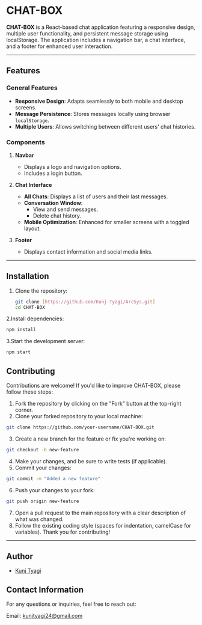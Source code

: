 
# CHAT-BOX

**CHAT-BOX** is a React-based chat application featuring a responsive design, multiple user functionality, and persistent message storage using localStorage. The application includes a navigation bar, a chat interface, and a footer for enhanced user interaction.

---

## Features

### General Features
- **Responsive Design**: Adapts seamlessly to both mobile and desktop screens.
- **Message Persistence**: Stores messages locally using browser `localStorage`.
- **Multiple Users**: Allows switching between different users' chat histories.

### Components
1. **Navbar**
   - Displays a logo and navigation options.
   - Includes a login button.
   
2. **Chat Interface**
   - **All Chats**: Displays a list of users and their last messages.
   - **Conversation Window**:
     - View and send messages.
     - Delete chat history.
   - **Mobile Optimization**: Enhanced for smaller screens with a toggled layout.

3. **Footer**
   - Displays contact information and social media links.

---

## Installation

1. Clone the repository:
   ```bash
   git clone [https://github.com/Kunj-Tyagi/ArcSys.git]
   cd CHAT-BOX
   ```
2.Install dependencies:
   ```bash
   npm install
   ```
 3.Start the development server:
 ```bash
 npm start
```

## Contributing

Contributions are welcome! If you'd like to improve CHAT-BOX, please follow these steps:

1. Fork the repository by clicking on the "Fork" button at the top-right corner.
2. Clone your forked repository to your local machine:
```bash
git clone https://github.com/your-username/CHAT-BOX.git
```
3. Create a new branch for the feature or fix you're working on:
```bash
git checkout -b new-feature
```
4. Make your changes, and be sure to write tests (if applicable).
5. Commit your changes:
```bash
git commit -m "Added a new feature"
```
6. Push your changes to your fork:
```bash
git push origin new-feature
```
7. Open a pull request to the main repository with a clear description of what was changed.
8. Follow the existing coding style (spaces for indentation, camelCase for variables).
Thank you for contributing!
---


## Author

- [Kunj Tyagi](https://github.com/kunj-tyagi)

## Contact Information
For any questions or inquiries, feel free to reach out:

Email: kunjtyagi24@gmail.com
